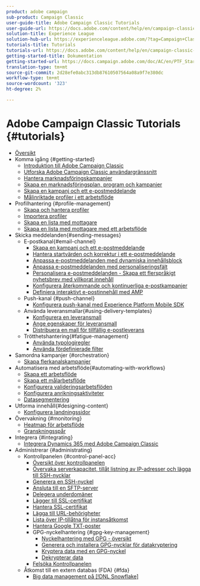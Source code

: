 ```yaml
---
product: adobe campaign
sub-product: Campaign Classic
user-guide-title: Adobe Campaign Classic Tutorials
user-guide-url: https://docs.adobe.com/content/help/en/campaign-classic-learn/tutorials/overview.html
solution-title: Experience League
solution-hub-url: https://experienceleague.adobe.com/?tag=Campaign+Classic#recommended/solutions/campaign
tutorials-title: Tutorials
tutorials-url: https://docs.adobe.com/content/help/en/campaign-classic-learn/tutorials/overview.html
getting-started-title: Dokumentation
getting-started-url: https://docs.campaign.adobe.com/doc/AC/en/PTF_Starting_with_Adobe_Campaign_About_Adobe_Campaign_Classic.html
translation-type: tm+mt
source-git-commit: 2d28efe0abc313db87610507564a08a9f7e380dc
workflow-type: tm+mt
source-wordcount: '323'
ht-degree: 2%

---
```



# Adobe Campaign Classic Tutorials {#tutorials}

+ [Översikt](/help/acc/overview.md)
+ Komma igång {#getting-started}
   + [Introduktion till Adobe Campaign Classic](/help/acc/getting-started/introduction-to-adobe-campaign-classic.md)
   + [Utforska Adobe Campaign Classic användargränssnitt](/help/acc/getting-started/exploring-the-adobe-campaign-classic-user-interface.md)
   + [Hantera marknadsföringskampanjer](/help/acc/getting-started/managing-marketing-campaigns.md)
   + [Skapa en marknadsföringsplan, program och kampanjer](/help/acc/getting-started/creating-a-marketing-plan-programs-and-campaigns.md)
   + [Skapa en kampanj och ett e-postmeddelande](https://docs.adobe.com/content/help/en/campaign-classic-learn/tutorials/getting-started/creating-a-campaign-and-an-email.html)
   + [Målinriktade profiler i ett arbetsflöde](/help/acc/getting-started/targeting-profiles-in-a-workflow.md)
+ Profilhantering {#profile-management}
   + [Skapa och hantera profiler](/help/acc/profile-management/create-and-manage-profiles.md)
   + [Importera profiler](/help/acc/data-management/importing-profiles.md)
   + [Skapa en lista med mottagare](/help/acc/profile-management/creating-a-list-of-recipients.md)
   + [Skapa en lista med mottagare med ett arbetsflöde](/help/acc/profile-management/creating-a-list-of-recipients-with-a-workflow.md)
+ Skicka meddelanden{#sending-messages}
   + E-postkanal{#email-channel}
      + [Skapa en kampanj och ett e-postmeddelande](/help/acc/getting-started/creating-a-campaign-and-an-email.md)
      + [Hantera startvärden och korrektur i ett e-postmeddelande](/help/acc/sending-messages/managing-seed-and-proofs.md)
      + [Anpassa e-postmeddelanden med dynamiska innehållsblock](/help/acc/sending-messages/email-channel/personalization-with-dynamic-content-blocks.md)
      + [Anpassa e-postmeddelanden med personaliseringsfält](/help/acc/sending-messages/email-channel/personalizing-emails-using-personalization-fields.md)
      + [Personalisera e-postmeddelanden - Skapa ett flerspråkigt nyhetsbrev med villkorat innehåll](/help/acc/sending-messages/email-channel/personalizing-emails-create-a-multi-lingual-newsletter-using-conditional-content.md)
      + [Konfigurera återkommande och kontinuerliga e-postkampanjer](/help/acc/sending-messages/recurring-deliveries.md)
      + [Definiera interaktivt e-postinnehåll med AMP](/help/acc/sending-messages/email-channel/defining-interactive-email-content-with-amp.md)
   + Push-kanal {#push-channel}
      + [Konfigurera push-kanal med Experience Platform Mobile SDK](/help/acc/sending-messages/mobile-channel/configure-push-using-aep-mobile-sdk.md)
   + Använda leveransmallar{#using-delivery-templates}
      + [Konfigurera en leveransmall](/help/acc/sending-messages/using-delivery-templates/configuring-a-delivery-template.md)
      + [Ange egenskaper för leveransmall](/help/acc/sending-messages/using-delivery-templates/setting-delivery-template-properties.md)
      + [Distribuera en mall för tillfällig e-postleverans](/help/acc/sending-messages/using-delivery-templates/deploying-ad-hoc-email-delivery-template.md)
   + Trötthetshantering{#fatigue-management}
      + [Använda typologiregler](/help/acc/sending-messages/fatigue-management/typology-rules-for-fatigue-management.md)
      + [Använda fördefinierade filter](/help/acc/sending-messages/fatigue-management/fatigue-management-using-filters.md)
+ Samordna kampanjer {#orchestration}
   + [Skapa flerkanalskampanjer](/help/acc/orchestrating-campaigns/multi-channel-campaigns.md)
+ Automatisera med arbetsflöde{#automating-with-workflows}
   + [Skapa ett arbetsflöde](/help/acc/automating-with-workflows/creating-a-workflow.md)
   + [Skapa ett målarbetsflöde](/help/acc/automating-with-workflows/creating-a-targeting-workflow.md)
   + [Konfigurera valideringsarbetsflöden](/help/acc/automating-with-workflows/validation-flow-configuration.md)
   + [Konfigurera anrikningsaktiviteter](/help/acc/automating-with-workflows/enrichment-activity.md)
   + [Datasegmentering](/help/acc/data-management/data-segmentation.md)
+ Utforma innehåll{#designing-content}
   + [Konfigurera landningssidor](/help/acc/designing-content/configure-landingpages.md)
+ Övervakning {#monitoring}
   + [Heatmap för arbetsflöde](/help/acc/monitoring-campaign-classic/workflow-heatmap.md)
   + [Granskningsspår](/help/acc/monitoring-campaign-classic/audit-trail.md)
+ Integrera {#integrating}
   + [Integrera Dynamics 365 med Adobe Campaign Classic](/help/acc/integrations/dynamics365-integration.md)
+ Administrerar {#administrating}
   + Kontrollpanelen {#control-panel-acc}
      + [Översikt över kontrollpanelen](/help/acc/monitoring-campaign-classic/control-panel/control-panel-overview.md)
      + [Övervaka serverkapacitet, tillåt listning av IP-adresser och lägga till SSH-nycklar](/help/acc/monitoring-campaign-classic/control-panel/monitoring-server-capacity-allow-listing-adding-ssh-key.md)
      + [Generera en SSH-nyckel](/help/acc/monitoring-campaign-classic/control-panel/generate-ssh-key.md)
      + [Ansluta till en SFTP-server](/help/acc/monitoring-campaign-classic/control-panel/connect-to-sftp-server.md)
      + [Delegera underdomäner](/help/acc/monitoring-campaign-classic/control-panel/subdomain-delegation.md)
      + [Lägger till SSL-certifikat](/help/acc/monitoring-campaign-classic/control-panel/adding-ssl-certificates.md)
      + [Hantera SSL-certifikat](/help/acc/monitoring-campaign-classic/control-panel/managing-ssl-certificates.md)
      + [Lägga till URL-behörigheter](/help/acc/monitoring-campaign-classic/control-panel/adding-url-permissions.md)
      + [Lista över IP-tillåtna för instansåtkomst](/help/acc/monitoring-campaign-classic/control-panel/ip-allow-listing.md)
      + [Hantera Google TXT-poster](/help/acc/monitoring-campaign-classic/control-panel/google-txt-record-management.md)
      + GPG-nyckelhantering {#gpg-key-management}
         + [Nyckelhantering med GPG - översikt](/help/acc/monitoring-campaign-classic/control-panel/gpg-key-management/gpg-key-management-overview.md)
         + [Generera och installera GPG-nycklar för datakryptering](/help/acc/monitoring-campaign-classic/control-panel/gpg-key-management/generating-and-installing-gpg-keys-for-data-encryption.md)
         + [Kryptera data med en GPG-nyckel](/help/acc/monitoring-campaign-classic/control-panel/gpg-key-management/using-a-gpg-key-to-encrypt-data.md)
         + [Dekrypterar data](/help/acc/monitoring-campaign-classic/control-panel/gpg-key-management/decrypting-data.md)
      + [Felsöka Kontrollpanelen](/help/acc/monitoring-campaign-classic/control-panel/trouble-shooting.md)
   + Åtkomst till en extern databas (FDA) {#fda}
      + [Big data management på [!DNL Snowflake]](/help/acc/administrating/snowflake/big-data-segmentation-on-snowflake.md)

